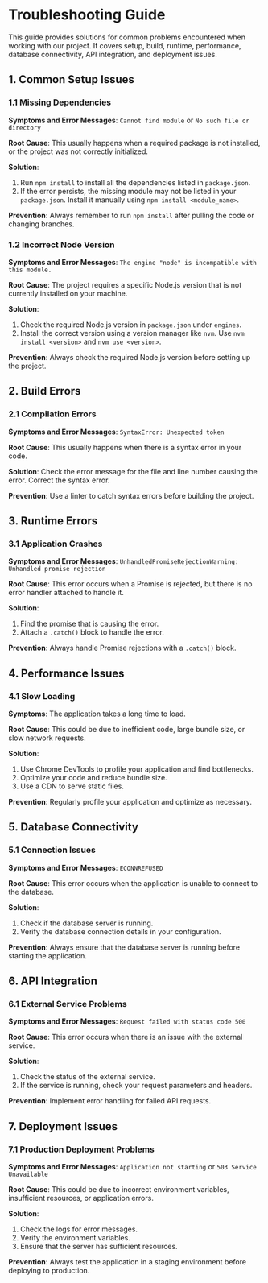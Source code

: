 # Troubleshooting Guide

This guide provides solutions for common problems encountered when working with our project. It covers setup, build, runtime, performance, database connectivity, API integration, and deployment issues.

## 1. Common Setup Issues

### 1.1 Missing Dependencies
**Symptoms and Error Messages**: `Cannot find module` or `No such file or directory`

**Root Cause**: This usually happens when a required package is not installed, or the project was not correctly initialized.

**Solution**:
1. Run `npm install` to install all the dependencies listed in `package.json`.
2. If the error persists, the missing module may not be listed in your `package.json`. Install it manually using `npm install <module_name>`.

**Prevention**: Always remember to run `npm install` after pulling the code or changing branches.

### 1.2 Incorrect Node Version
**Symptoms and Error Messages**: `The engine "node" is incompatible with this module.`

**Root Cause**: The project requires a specific Node.js version that is not currently installed on your machine.

**Solution**:
1. Check the required Node.js version in `package.json` under `engines`.
2. Install the correct version using a version manager like `nvm`. Use `nvm install <version>` and `nvm use <version>`.

**Prevention**: Always check the required Node.js version before setting up the project.

## 2. Build Errors

### 2.1 Compilation Errors
**Symptoms and Error Messages**: `SyntaxError: Unexpected token`

**Root Cause**: This usually happens when there is a syntax error in your code.

**Solution**: Check the error message for the file and line number causing the error. Correct the syntax error.

**Prevention**: Use a linter to catch syntax errors before building the project.

## 3. Runtime Errors

### 3.1 Application Crashes
**Symptoms and Error Messages**: `UnhandledPromiseRejectionWarning: Unhandled promise rejection`

**Root Cause**: This error occurs when a Promise is rejected, but there is no error handler attached to handle it.

**Solution**:
1. Find the promise that is causing the error.
2. Attach a `.catch()` block to handle the error.

**Prevention**: Always handle Promise rejections with a `.catch()` block.

## 4. Performance Issues

### 4.1 Slow Loading
**Symptoms**: The application takes a long time to load.

**Root Cause**: This could be due to inefficient code, large bundle size, or slow network requests.

**Solution**:
1. Use Chrome DevTools to profile your application and find bottlenecks.
2. Optimize your code and reduce bundle size.
3. Use a CDN to serve static files.

**Prevention**: Regularly profile your application and optimize as necessary.

## 5. Database Connectivity

### 5.1 Connection Issues
**Symptoms and Error Messages**: `ECONNREFUSED`

**Root Cause**: This error occurs when the application is unable to connect to the database.

**Solution**:
1. Check if the database server is running.
2. Verify the database connection details in your configuration.

**Prevention**: Always ensure that the database server is running before starting the application.

## 6. API Integration

### 6.1 External Service Problems
**Symptoms and Error Messages**: `Request failed with status code 500`

**Root Cause**: This error occurs when there is an issue with the external service.

**Solution**:
1. Check the status of the external service.
2. If the service is running, check your request parameters and headers.

**Prevention**: Implement error handling for failed API requests.

## 7. Deployment Issues

### 7.1 Production Deployment Problems
**Symptoms and Error Messages**: `Application not starting` or `503 Service Unavailable`

**Root Cause**: This could be due to incorrect environment variables, insufficient resources, or application errors.

**Solution**:
1. Check the logs for error messages.
2. Verify the environment variables.
3. Ensure that the server has sufficient resources.

**Prevention**: Always test the application in a staging environment before deploying to production.